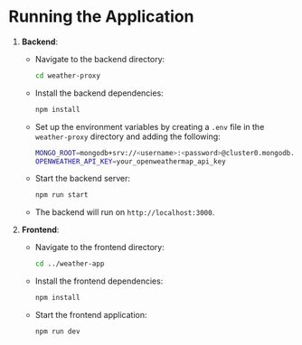 # Running the Application

1. **Backend**:
   - Navigate to the backend directory:

     ```bash
     cd weather-proxy
     ```

   - Install the backend dependencies:

     ```bash
     npm install
     ```

   - Set up the environment variables by creating a `.env` file in the `weather-proxy` directory and adding the following:

     ```bash
     MONGO_ROOT=mongodb+srv://<username>:<password>@cluster0.mongodb.net/<dbname>?retryWrites=true&w=majority
     OPENWEATHER_API_KEY=your_openweathermap_api_key
     ```

   - Start the backend server:

     ```bash
     npm run start
     ```

   - The backend will run on `http://localhost:3000`.

2. **Frontend**:
   - Navigate to the frontend directory:

     ```bash
     cd ../weather-app
     ```

   - Install the frontend dependencies:

     ```bash
     npm install
     ```

   - Start the frontend application:

     ```bash
     npm run dev
     ```
